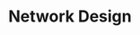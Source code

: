 ---sort_key: 17layout: "sku"id: network-design-designtitle: "Network Design"heading: "Network Design"sub-title: "Assess and plan network for business use."category: "On-Demand Support"category_description: "Technical support at on-demand rates."features: - feature: "Visit site for visual inspection" - feature: "Assess feasibility and analyse current and future network requirements" - feature: "High level network design"price: "198"unit: "design"australia_only: "Yes"---